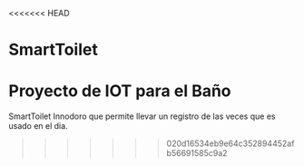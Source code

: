 <<<<<<< HEAD
# SmartToilet
Proyecto de IOT para el Baño 
=======
SmartToilet Innodoro que permite llevar un registro de las veces que es usado en el dia. 
>>>>>>> 020d16534eb9e64c352894452afb56691585c9a2

